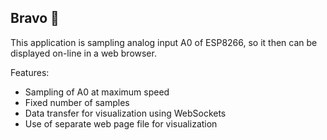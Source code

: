 ## Bravo :construction:

This application is sampling analog input A0 of ESP8266, so it then can be displayed on-line in a web browser.

Features:

* Sampling of A0 at maximum speed
* Fixed number of samples
* Data transfer for visualization using WebSockets
* Use of separate web page file for visualization
